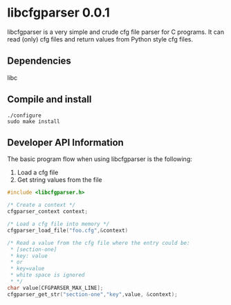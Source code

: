 libcfgparser 0.0.1
===============
libcfgparser is a very simple and crude cfg file parser for C programs.  It can
read (only) cfg files and return values from Python style cfg files. 

Dependencies
------------
libc

Compile and install
-------------------
```
./configure
sudo make install
```

Developer API Information
-------------------------
The basic program flow when using libcfgparser is the following:

1. Load a cfg file
2. Get string values from the file

```C
#include <libcfgparser.h>

/* Create a context */
cfgparser_context context;

/* Load a cfg file into memory */
cfgparser_load_file("foo.cfg",&context)

/* Read a value from the cfg file where the entry could be:
 * [section-one]
 * key: value
 * or
 * key=value
 * white space is ignored
 * */
char value[CFGPARSER_MAX_LINE];
cfgparser_get_str("section-one","key",value, &context);
